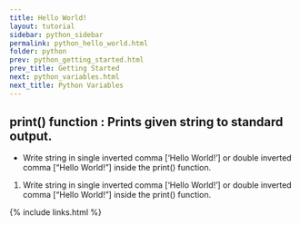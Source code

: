 ```yaml
---
title: Hello World!
layout: tutorial
sidebar: python_sidebar
permalink: python_hello_world.html
folder: python
prev: python_getting_started.html
prev_title: Getting Started
next: python_variables.html
next_title: Python Variables
---
```


## print() function : Prints given string to standard output.

<div id="tut-content"> 
    <ul>
        <li> <p>Write string in single inverted comma [‘Hello World!’]  or double inverted comma [“Hello World!”] inside the print() function. </p> </li>
    </ul> 
</div>

<div id="tut-content"> 
    <ol>    
        <li>Write string in single inverted comma [‘Hello World!’]  or double inverted comma [“Hello World!”] inside the print() function.</li>
    </ol>
</div>



{% include links.html %}
